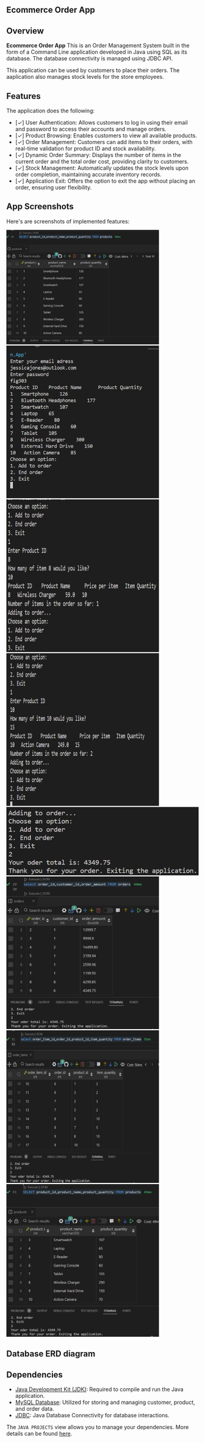 ## Ecommerce Order App

## Overview
**Ecommerce Order App** 
This is an Order Management System built in the form of a Command Line application developed in Java using SQL as its database. The database connectivity is managed using JDBC API.

This application can be used by customers to place their orders.
The aaplication also manages stock levels for the store employees.

## Features
The application does the following:

* [✓] User Authentication: Allows customers to log in using their email and password to access their accounts and manage orders.
* [✓] Product Browsing: Enables customers to view all available products.
* [✓] Order Management: Customers can add items to their orders, with real-time validation for product ID and stock availability.
* [✓] Dynamic Order Summary: Displays the number of items in the current order and the total order cost, providing clarity to customers.
* [✓] Stock Management: Automatically updates the stock levels upon order completion, maintaining accurate inventory records.
* [✓] Application Exit: Offers the option to exit the app without placing an order, ensuring user flexibility.
  
## App Screenshots
Here's are screenshots of implemented features:

<img src='screenshots/Screenshot (249).png' title='Video Walkthrough' width='400' height='300' alt='Video Walkthrough' />
<img src='screenshots/Screenshot (250).png' title='Video Walkthrough' width='400' height='400' alt='Video Walkthrough' />
<img src='screenshots/Screenshot (251).png' title='Video Walkthrough' width='400' height='400' alt='Video Walkthrough' />
<img src='screenshots/Screenshot (252).png' title='Video Walkthrough' width='400' height='400' alt='Video Walkthrough' />
<img src='screenshots\Screenshot (253).png' title='Video Walkthrough' width='' alt='Video Walkthrough' />
<img src='screenshots/Screenshot (254).png' title='Video Walkthrough' width='400' height='400' alt='Video Walkthrough' />
<img src='screenshots/Screenshot (255).png' title='Video Walkthrough' width='400' height='400' alt='Video Walkthrough' />
<img src='screenshots/Screenshot (256).png' title='Video Walkthrough' width='400' height='400' alt='Video Walkthrough' />

## Database ERD diagram

## Dependencies
* <a href="https://www.oracle.com/java/technologies/downloads/" target="_blank">Java Development Kit (JDK)</a>: Required to compile and run the Java application.
* <a href="https://www.oracle.com/mysql/what-is-mysql/" target="_blank">MySQL Database</a>: Utilized for storing and managing customer, product, and order data.
* <a href="https://docs.oracle.com/javase/8/docs/technotes/guides/jdbc/" target="_blank">JDBC</a>: Java Database Connectivity for database interactions.

The `JAVA PROJECTS` view allows you to manage your dependencies. More details can be found [here](https://github.com/microsoft/vscode-java-dependency#manage-dependencies).
